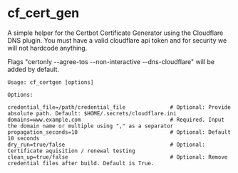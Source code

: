 # cf_cert_gen

A simple helper for the Certbot Certificate Generator using the Cloudflare DNS plugin.
You must have a valid cloudflare api token and for security we will not hardcode anything.

Flags "certonly --agree-tos --non-interactive --dns-cloudflare" will be added by default.

```
Usage: cf_certgen [options]

Options:

credential_file=/path/credential_file              # Optional: Provide absolute path. Default: $HOME/.secrets/cloudflare.ini
domains=www.example.com                            # Required. Input the domain name or multiple using "," as a separator
propagation_seconds=10                             # Optional: Default 10 seconds
dry_run=true/false                                 # Optional: Certificate aquisition / renewal testing
clean_up=true/false                                # Optional: Remove credential files after build. Default is True.

```